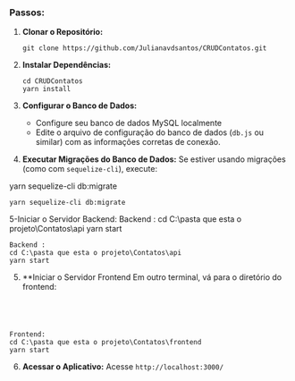 
### Passos:

1. **Clonar o Repositório:**
   ```
   git clone https://github.com/Julianavdsantos/CRUDContatos.git
   ```

2. **Instalar Dependências:**
   ```
   cd CRUDContatos
   yarn install

   ```

3. **Configurar o Banco de Dados:**
   - Configure seu banco de dados MySQL localmente 
   - Edite o arquivo de configuração do banco de dados (`db.js` ou similar) com as informações corretas de conexão.

4. **Executar Migrações do Banco de Dados:**
   Se estiver usando migrações (como com `sequelize-cli`), execute:
   
yarn sequelize-cli db:migrate

   ```
 yarn sequelize-cli db:migrate
   ```
5-Iniciar o Servidor Backend:
Backend : 
cd C:\pasta que esta o projeto\Contatos\api
yarn start

  ```
Backend : 
cd C:\pasta que esta o projeto\Contatos\api
yarn start

   ```

5. **Iniciar o Servidor Frontend 
   Em outro terminal, vá para o diretório do frontend:
 ```


     

Frontend: 
cd C:\pasta que esta o projeto\Contatos\frontend
yarn start

   ```


6. **Acessar o Aplicativo:**
  Acesse `http://localhost:3000/`
